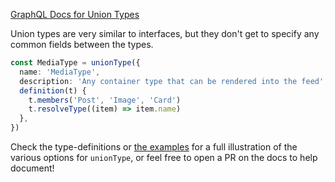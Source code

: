[GraphQL Docs for Union Types](https://graphql.org/learn/schema/#union-types)

Union types are very similar to interfaces, but they don't get to specify any common fields between the types.

```ts
const MediaType = unionType({
  name: 'MediaType',
  description: 'Any container type that can be rendered into the feed',
  definition(t) {
    t.members('Post', 'Image', 'Card')
    t.resolveType((item) => item.name)
  },
})
```

Check the type-definitions or [the examples](https://github.com/graphql-nexus/schema/tree/develop/examples) for a full illustration of the various options for `unionType`, or feel free to open a PR on the docs to help document!
